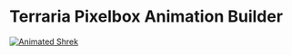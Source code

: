 # Terraria Pixelbox Animation Builder

[![Animated Shrek](https://i.imgur.com/QIHeAA8.png)](https://www.youtube.com/watch?v=EVP2zqgrtzg "Terraria But Its Animated Shrek - Click to Watch!")
